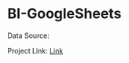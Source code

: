 # BI-GoogleSheets

Data Source: 

Project Link: [Link](https://docs.google.com/spreadsheets/d/1_q8vy5bIl7t6qb7cXWXjUJgvCP_65K44qlxlCce-PM4/edit?gid=2088541514#gid=2088541514)
